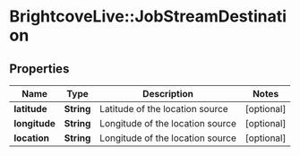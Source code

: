 # BrightcoveLive::JobStreamDestination

## Properties
Name | Type | Description | Notes
------------ | ------------- | ------------- | -------------
**latitude** | **String** | Latitude of the location source | [optional] 
**longitude** | **String** | Longitude of the location source | [optional] 
**location** | **String** | Longitude of the location source | [optional] 


